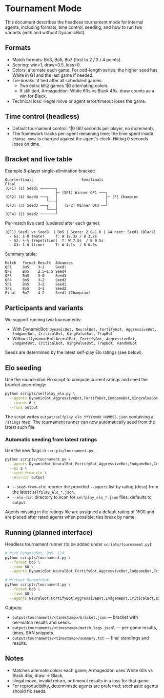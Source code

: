 # Tournament Mode

This document describes the headless tournament mode for internal agents, including formats, time control, seeding, and how to run two variants (with and without DynamicBot).

## Formats

- Match formats: Bo3, Bo5, Bo7 (first to 2 / 3 / 4 points).
- Scoring: win=1, draw=0.5, loss=0.
- Colors: alternate each game. For odd-length series, the higher seed has White in G1 and the last game if needed.
- Tie-breaks: if tied after all scheduled games:
  - Two extra blitz games 1|0 alternating colors.
  - If still tied, Armageddon: White 60s vs Black 45s, draw counts as a win for Black.
- Technical loss: illegal move or agent error/timeout loses the game.

## Time control (headless)

- Default tournament control: 1|0 (60 seconds per player, no increment).
- The framework tracks per-agent remaining time; the time spent inside `choose_move` is charged against the agent's clock. Hitting 0 seconds loses on time.

## Bracket and live table

Example 8-player single-elimination bracket:

```text
Quarterfinals                      Semifinals                        Final
[QF1] (1) Seed1 ───────┐
                       ├─ [SF1] Winner QF1 ───┐
[QF2] (4) Seed4 ───┐   │                      ├─ [F] Champion
                   └───┤                      │
[QF3] (3) Seed3 ───┐   │   [SF2] Winner QF3 ──┘
                   └───┤
[QF4] (2) Seed2 ───────┘
```

Per‑match live card (updated after each game):

```text
[QF1] Seed1 vs Seed8  | Bo5 | Score: 2.0–1.0 | G4 next: Seed1 (Black)
  - G1: 1-0 (mate)     T: W 12.3s / B 3.2s
  - G2: ½-½ (repetition)  T: W 7.8s  / B 9.5s
  - G3: 1-0 (time)     T: W 4.1s  / B 0.0s
```

Summary table:

```text
Match   Format Result  Advances
QF1     Bo5    3–1     Seed1
QF2     Bo5    2.5–1.5 Seed4
QF3     Bo5    3–0     Seed3
QF4     Bo5    3–2     Seed2
SF1     Bo5    3–2     Seed1
SF2     Bo5    3–1     Seed2
Final   Bo7    4–2     Seed1 (Champion)
```

## Participants and variants

We support running two tournaments:

- With DynamicBot: `DynamicBot, NeuralBot, FortifyBot, AggressiveBot, EndgameBot, CriticalBot, KingValueBot, TrapBot`
- Without DynamicBot: `NeuralBot, FortifyBot, AggressiveBot, EndgameBot, CriticalBot, KingValueBot, TrapBot, RandomBot`

Seeds are determined by the latest self-play Elo ratings (see below).

## Elo seeding

Use the round‑robin Elo script to compute current ratings and seed the bracket accordingly:

```bash
python scripts/selfplay_elo.py \
  --agents DynamicBot,AggressiveBot,FortifyBot,EndgameBot,KingValueBot,NeuralBot,TrapBot,RandomBot \
  --rounds 6 \
  --runs output
```

The script writes `output/selfplay_elo_YYYYmmdd_HHMMSS.json` containing a `ratings` map. The tournament runner can now automatically seed from the latest such file.

### Automatic seeding from latest ratings

Use the new flags in `scripts/tournament.py`:

```bash
python scripts/tournament.py \
  --agents DynamicBot,NeuralBot,FortifyBot,AggressiveBot,EndgameBot,CriticalBot,KingValueBot,TrapBot \
  --bo 5 \
  --seed-from-elo \
  --elo-dir output
```

- `--seed-from-elo`: reorder the provided `--agents` list by rating (desc)
  from the latest `selfplay_elo_*.json`.
- `--elo-dir`: directory to scan for `selfplay_elo_*.json` files; defaults to `output`.

Agents missing in the ratings file are assigned a default rating of 1500 and
are placed after rated agents when possible; ties break by name.

## Running (planned interface)

Headless tournament runner (to be added under `scripts/tournament.py`):

```bash
# With DynamicBot, Bo5, 1|0
python scripts/tournament.py \
  --format bo5 \
  --time 60 \
  --agents DynamicBot,NeuralBot,FortifyBot,AggressiveBot,EndgameBot,CriticalBot,KingValueBot,TrapBot

# Without DynamicBot
python scripts/tournament.py \
  --format bo5 \
  --time 60 \
  --agents NeuralBot,FortifyBot,AggressiveBot,EndgameBot,CriticalBot,KingValueBot,TrapBot,RandomBot
```

Outputs:

- `output/tournaments/<timestamp>/bracket.json` — bracket with per‑match results and seeds.
- `output/tournaments/<timestamp>/match_logs.jsonl` — per‑game results, times, SAN snippets.
- `output/tournaments/<timestamp>/summary.txt` — final standings and results.

## Notes

- Matches alternate colors each game; Armageddon uses White 60s vs Black 45s, draw → Black.
- Illegal move, invalid return, or timeout results in a loss for that game.
- For reproducibility, deterministic agents are preferred; stochastic agents should fix seeds.
